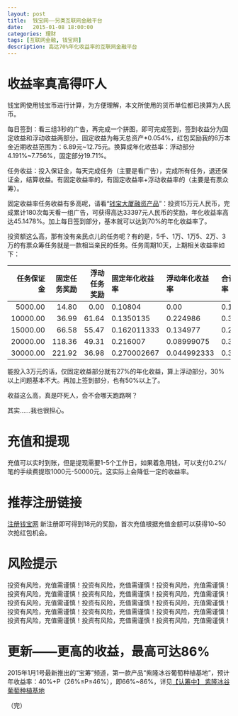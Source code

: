 ```yaml
---
layout: post
title:  钱宝网——另类互联网金融平台
date:   2015-01-08 18:00:00
categories: 理财
tags: [互联网金融, 钱宝网]
description: 高达70%年化收益率的互联网金融平台
---
```


# 收益率真高得吓人

钱宝网使用钱宝币进行计算，为方便理解，本文所使用的货币单位都已换算为人民币。

每日签到：看三组3秒的广告，再完成一个拼图，即可完成签到，签到收益分为固定收益和浮动收益两部分。固定收益为每天总资产\*0.054%，红包奖励我的6万本金近期收益范围为：6.89元~12.75元。换算成年化收益率：浮动部分4.191%~7.756%，固定部分19.71%。

任务收益：投入保证金，每天完成任务（主要是看广告），完成所有任务，退还保证金，结算收益。有固定收益率的，有固定收益率+浮动收益率的（主要是有票众筹）。

固定收益率任务收益有多高呢，请看“[钱宝大厦融资产品][1]”：投资15万元人民币，完成累计180次每天看一组广告，可获得高达33397元人民币的奖励，年化收益率高达45.1478%。加上每日签到部分，基本就可以达到70%的年化收益率了。<!-- more -->

投资额这么高，那有没有亲民点儿的任务呢？有的是，5千、1万、1万5、2万、3万的有票众筹任务就是一款相当亲民的任务。任务周期10天，上期相关收益率如下：

|任务保证金|固定任务奖励|浮动任务奖励|固定年化收益率|浮动年化收益率|合计年化收益率|
|-:|-:|-:|:-|:-|:-|
| 5000.00|  14.80|  0.00 | 0.10804    | 0.00       | 0.10804    |
|10000.00|  36.99| 61.64 | 0.1350135  | 0.224986   | 0.3599995  |
|15000.00|  66.58| 55.47 | 0.162011333| 0.134977   | 0.296988333|
|20000.00| 118.36| 49.31 | 0.216007   | 0.08999075 | 0.30599775 |
|30000.00| 221.92| 36.98 | 0.270002667| 0.044992333| 0.314995   |

能投入3万元的话，仅固定收益部分就有27%的年化收益，算上浮动部分，30%以上问题基本不大。再加上签到部分，也有50%以上了。

收益这么高，真是吓死人，会不会哪天跑路啊？

其实……我也很担心。

# 充值和提现
充值可以实时到账，但是提现需要1-5个工作日，如果着急用钱，可以支付0.2%/笔的手续费提取1000元-50000元。这实际上会降低一定的收益率。


# 推荐注册链接
[注册钱宝网][2]
新注册即可得到18元的奖励，首次充值根据充值金额可以获得10~50次抢红包机会。

# 风险提示
投资有风险，充值需谨慎！投资有风险，充值需谨慎！投资有风险，充值需谨慎！投资有风险，充值需谨慎！投资有风险，充值需谨慎！投资有风险，充值需谨慎！投资有风险，充值需谨慎！投资有风险，充值需谨慎！投资有风险，充值需谨慎！投资有风险，充值需谨慎！投资有风险，充值需谨慎！投资有风险，充值需谨慎！投资有风险，充值需谨慎！投资有风险，充值需谨慎！投资有风险，充值需谨慎！

# 更新——更高的收益，最高可达86%
2015年1月1号最新推出的“宝筹”频道，第一款产品“紫隆冰谷葡萄种植基地”，预计年收益率：40%+P（26%≤P≤46%），即66%~86%，详见[【认筹中】 紫隆冰谷葡萄种植基地][3]

  [1]:http://www.qianbao666.com/ntask/adv/101029.html
  [2]:http://a.qbao.com/UOi
  [3]:http://bc.qianbao666.com/renchou/2.html

（完）

